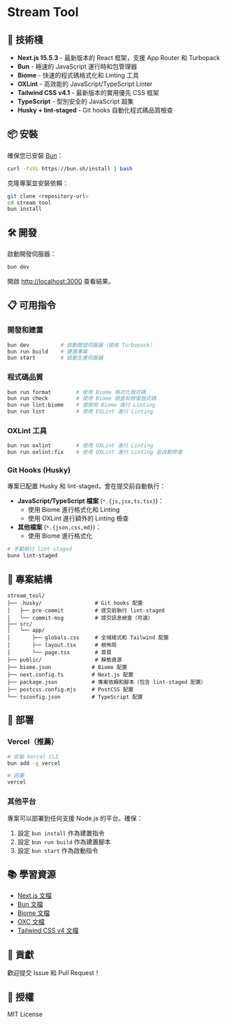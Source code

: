 # Stream Tool

## 🚀 技術棧

- **Next.js 15.5.3** - 最新版本的 React 框架，支援 App Router 和 Turbopack
- **Bun** - 極速的 JavaScript 運行時和包管理器
- **Biome** - 快速的程式碼格式化和 Linting 工具
- **OXLint** - 高效能的 JavaScript/TypeScript Linter
- **Tailwind CSS v4.1** - 最新版本的實用優先 CSS 框架
- **TypeScript** - 型別安全的 JavaScript 超集
- **Husky + lint-staged** - Git hooks 自動化程式碼品質檢查

## 📦 安裝

確保您已安裝 [Bun](https://bun.sh/)：

```bash
curl -fsSL https://bun.sh/install | bash
```

克隆專案並安裝依賴：

```bash
git clone <repository-url>
cd stream_tool
bun install
```

## 🛠️ 開發

啟動開發伺服器：

```bash
bun dev
```

開啟 [http://localhost:3000](http://localhost:3000) 查看結果。

## 📋 可用指令

### 開發和建置

```bash
bun dev          # 啟動開發伺服器（使用 Turbopack）
bun run build    # 建置專案
bun start        # 啟動生產伺服器
```

### 程式碼品質

```bash
bun run format        # 使用 Biome 格式化程式碼
bun run check         # 使用 Biome 檢查和修復程式碼
bun run lint:biome    # 僅使用 Biome 進行 Linting
bun run lint          # 使用 ESLint 進行 Linting
```

### OXLint 工具

```bash
bun run oxlint        # 使用 OXLint 進行 Linting
bun run oxlint:fix    # 使用 OXLint 進行 Linting 並自動修復
```

### Git Hooks (Husky)

專案已配置 Husky 和 lint-staged，會在提交前自動執行：

- **JavaScript/TypeScript 檔案** (`*.{js,jsx,ts,tsx}`)：
  - 使用 Biome 進行格式化和 Linting
  - 使用 OXLint 進行額外的 Linting 檢查
- **其他檔案** (`*.{json,css,md}`)：
  - 使用 Biome 進行格式化

```bash
# 手動執行 lint-staged
bunx lint-staged
```

## 📁 專案結構

```text
stream_tool/
├── .husky/                 # Git hooks 配置
│   ├── pre-commit          # 提交前執行 lint-staged
│   └── commit-msg          # 提交訊息檢查（可選）
├── src/
│   └── app/
│       ├── globals.css     # 全域樣式和 Tailwind 配置
│       ├── layout.tsx      # 根佈局
│       └── page.tsx        # 首頁
├── public/                 # 靜態資源
├── biome.json             # Biome 配置
├── next.config.ts         # Next.js 配置
├── package.json           # 專案依賴和腳本（包含 lint-staged 配置）
├── postcss.config.mjs     # PostCSS 配置
└── tsconfig.json          # TypeScript 配置
```

## 🚀 部署

### Vercel（推薦）

```bash
# 安裝 Vercel CLI
bun add -g vercel

# 部署
vercel
```

### 其他平台

專案可以部署到任何支援 Node.js 的平台。確保：

1. 設定 `bun install` 作為建置指令
2. 設定 `bun run build` 作為建置腳本
3. 設定 `bun start` 作為啟動指令

## 📚 學習資源

- [Next.js 文檔](https://nextjs.org/docs)
- [Bun 文檔](https://bun.sh/docs)
- [Biome 文檔](https://biomejs.dev/)
- [OXC 文檔](https://oxc.rs/)
- [Tailwind CSS v4 文檔](https://tailwindcss.com/docs)

## 🤝 貢獻

歡迎提交 Issue 和 Pull Request！

## 📄 授權

MIT License
